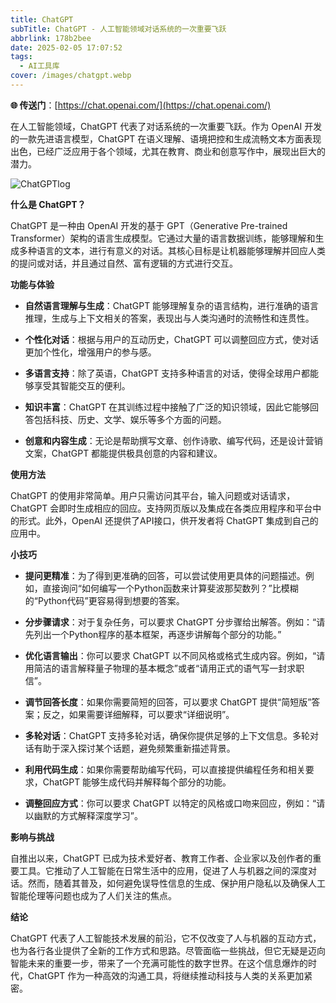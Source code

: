 ```yaml
---
title: ChatGPT
subTitle: ChatGPT - 人工智能领域对话系统的一次重要飞跃
abbrlink: 178b2bee
date: 2025-02-05 17:07:52
tags:
  - AI工具库
cover: /images/chatgpt.webp
---
```


**🌐 传送门**：[https://chat.openai.com/](https://chat.openai.com/)

在人工智能领域，ChatGPT 代表了对话系统的一次重要飞跃。作为 OpenAI 开发的一款先进语言模型，ChatGPT 在语义理解、语境把控和生成流畅文本方面表现出色，已经广泛应用于各个领域，尤其在教育、商业和创意写作中，展现出巨大的潜力。

![ChatGPTlog](/images/chatgpt-screen.png)

**什么是 ChatGPT？**

ChatGPT 是一种由 OpenAI 开发的基于 GPT（Generative Pre-trained Transformer）架构的语言生成模型。它通过大量的语言数据训练，能够理解和生成多种语言的文本，进行有意义的对话。其核心目标是让机器能够理解并回应人类的提问或对话，并且通过自然、富有逻辑的方式进行交互。

**功能与体验**

- **自然语言理解与生成**：ChatGPT 能够理解复杂的语言结构，进行准确的语言推理，生成与上下文相关的答案，表现出与人类沟通时的流畅性和连贯性。
  
- **个性化对话**：根据与用户的互动历史，ChatGPT 可以调整回应方式，使对话更加个性化，增强用户的参与感。

- **多语言支持**：除了英语，ChatGPT 支持多种语言的对话，使得全球用户都能够享受其智能交互的便利。

- **知识丰富**：ChatGPT 在其训练过程中接触了广泛的知识领域，因此它能够回答包括科技、历史、文学、娱乐等多个方面的问题。

- **创意和内容生成**：无论是帮助撰写文章、创作诗歌、编写代码，还是设计营销文案，ChatGPT 都能提供极具创意的内容和建议。

**使用方法**

ChatGPT 的使用非常简单。用户只需访问其平台，输入问题或对话请求，ChatGPT 会即时生成相应的回应。支持网页版以及集成在各类应用程序和平台中的形式。此外，OpenAI 还提供了API接口，供开发者将 ChatGPT 集成到自己的应用中。

**小技巧**

- **提问更精准**：为了得到更准确的回答，可以尝试使用更具体的问题描述。例如，直接询问“如何编写一个Python函数来计算斐波那契数列？”比模糊的“Python代码”更容易得到想要的答案。
  
- **分步骤请求**：对于复杂任务，可以要求 ChatGPT 分步骤给出解答。例如：“请先列出一个Python程序的基本框架，再逐步讲解每个部分的功能。”

- **优化语言输出**：你可以要求 ChatGPT 以不同风格或格式生成内容。例如，“请用简洁的语言解释量子物理的基本概念”或者“请用正式的语气写一封求职信”。

- **调节回答长度**：如果你需要简短的回答，可以要求 ChatGPT 提供“简短版”答案；反之，如果需要详细解释，可以要求“详细说明”。

- **多轮对话**：ChatGPT 支持多轮对话，确保你提供足够的上下文信息。多轮对话有助于深入探讨某个话题，避免频繁重新描述背景。

- **利用代码生成**：如果你需要帮助编写代码，可以直接提供编程任务和相关要求，ChatGPT 能够生成代码并解释每个部分的功能。

- **调整回应方式**：你可以要求 ChatGPT 以特定的风格或口吻来回应，例如：“请以幽默的方式解释深度学习”。

**影响与挑战**

自推出以来，ChatGPT 已成为技术爱好者、教育工作者、企业家以及创作者的重要工具。它推动了人工智能在日常生活中的应用，促进了人与机器之间的深度对话。然而，随着其普及，如何避免误导性信息的生成、保护用户隐私以及确保人工智能伦理等问题也成为了人们关注的焦点。

**结论**

ChatGPT 代表了人工智能技术发展的前沿，它不仅改变了人与机器的互动方式，也为各行各业提供了全新的工作方式和思路。尽管面临一些挑战，但它无疑是迈向智能未来的重要一步，带来了一个充满可能性的数字世界。在这个信息爆炸的时代，ChatGPT 作为一种高效的沟通工具，将继续推动科技与人类的关系更加紧密。

